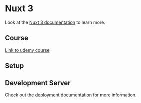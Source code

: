 # Nuxt 3

  

Look at the [Nuxt 3 documentation](https://nuxt.com/docs/getting-started/introduction) to learn more.

  

## Course

[Link to udemy course](https://www.udemy.com/course/the-nuxt-3-bootcamp-the-complete-developer-guide/learn/lecture/34920821#overview)
 

## Setup

  

## Development Server


Check out the [deployment documentation](https://nuxt.com/docs/getting-started/deployment) for more information.